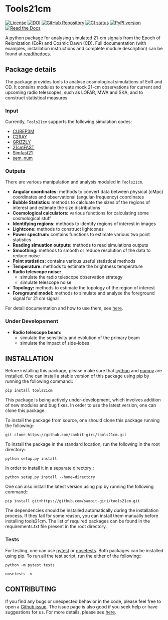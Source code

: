 # Tools21cm

[![License](https://img.shields.io/github/license/sambit-giri/tools21cm.svg)](https://github.com/sambit-giri/tools21cm/blob/main/LICENSE)
[![DOI](https://joss.theoj.org/papers/10.21105/joss.02363/status.svg)](https://doi.org/10.21105/joss.02363)
[![GitHub Repository](https://img.shields.io/github/repo-size/sambit-giri/tools21cm)](https://github.com/sambit-giri/tools21cm)
[![CI status](https://github.com/sambit-giri/tools21cm/actions/workflows/ci.yml/badge.svg)](https://github.com/sambit-giri/tools21cm/actions/workflows/ci.yml)
[![PyPI version](https://badge.fury.io/py/tools21cm.svg)](https://badge.fury.io/py/tools21cm)
[![Read the Docs](https://readthedocs.org/projects/tools21cm/badge/?version=latest)](https://tools21cm.readthedocs.io/)

A python package for analysing simulated 21-cm signals from the Epoch of Reionization (EoR) and Cosmic Dawn (CD). Full documentation (with examples, installation instructions and complete module description) can be found at [readthedocs](https://tools21cm.readthedocs.io/).

## Package details

The package provides tools to analyse cosmological simulations of EoR and CD. It contains modules to create mock 21-cm observations for current and upcoming radio telescopes, such as LOFAR, MWA and SKA, and to construct statistical measures.

### Input

Currently, `Tools21cm` supports the following simulation codes:

* [CUBEP3M](https://github.com/jharno/cubep3m)
* [C2RAY](https://github.com/garrelt/C2-Ray3Dm)
* [GRIZZLY](https://arxiv.org/abs/1710.09397)
* [21cmFAST](https://21cmfast.readthedocs.io/en/latest/)
* [Simfast21](https://github.com/mariogrs/Simfast21)
* [sem_num](https://arxiv.org/abs/1403.0941)

### Outputs

There are various manipulation and analysis moduled in `Tools21cm`. 

* **Angular coordinates:** methods to convert data between physical (cMpc) coordinates and observational (angular-frequency) coordinates
* **Bubble Statistics:** methods to calcluate the sizes of the regions of interest and estimate the size distributions
* **Cosmological calculators:** various functions for calculating some cosmological stuff
* **Identifying regions:** methods to identify regions of interest in images
* **Lightcone:** methods to construct lightcones
* **Power spectrum:** contains functions to estimate various two point statistics
* **Reading simuation outputs:** methods to read simulations outputs
* **Smoothing:** methods to smooth or reduce resolution of the data to reduce noise
* **Point statistics:** contains various useful statistical methods
* **Temperature:** methods to estimate the brightness temperature
* **Radio telescope noise:** 
	* simulate the radio telescope observation strategy
	* simulate telescope noise
* **Topology:** methods to estimate the topology of the region of interest
* **Foreground model:** methods to simulate and analyse the foreground signal for 21 cm signal

For detail documentation and how to use them, see [here](https://tools21cm.readthedocs.io/contents.html).

### Under Developement

* **Radio telescope beam:** 
	* simulate the sensitivity and evolution of the primary beam
	* simulate the impact of side-lobes


## INSTALLATION

Before installing this package, please make sure that [cython](https://cython.org/) and [numpy](https://numpy.org/) are installed. One can install a stable version of this package using pip by running the following command::

    pip install tools21cm

This package is being actively under-development, which involves addition of new modules and bug fixes. In order to use the latest version, one can clone this package.

To install the package from source, one should clone this package running the following::

    git clone https://github.com/sambit-giri/tools21cm.git

To install the package in the standard location, run the following in the root directory::

    python setup.py install

In order to install it in a separate directory::

    python setup.py install --home=directory

One can also install the latest version using pip by running the following command::

    pip install git+https://github.com/sambit-giri/tools21cm.git

The dependencies should be installed automatically during the installation process. If they fail for some reason, you can install them manually before installing tools21cm. The list of required packages can be found in the requirements.txt file present in the root directory.

### Tests

For testing, one can use [pytest](https://docs.pytest.org/en/stable/) or [nosetests](https://nose.readthedocs.io/en/latest/). Both packages can be installed using pip. To run all the test script, run the either of the following::

    python -m pytest tests
    
	nosetests -v

## CONTRIBUTING

If you find any bugs or unexpected behavior in the code, please feel free to open a [Github issue](https://github.com/sambit-giri/tools21cm/issues). The issue page is also good if you seek help or have suggestions for us. For more details, please see [here](https://tools21cm.readthedocs.io/contributing.html).
